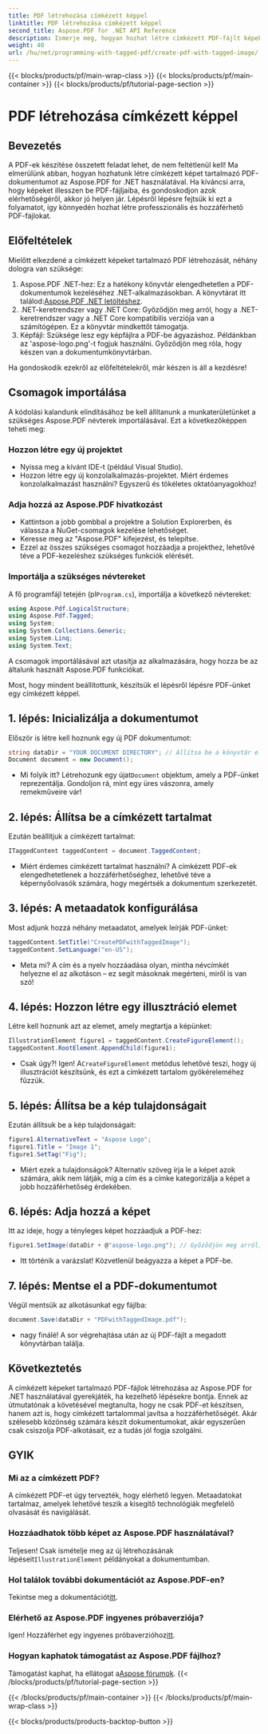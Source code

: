 ```yaml
---
title: PDF létrehozása címkézett képpel
linktitle: PDF létrehozása címkézett képpel
second_title: Aspose.PDF for .NET API Reference
description: Ismerje meg, hogyan hozhat létre címkézett PDF-fájlt képeket az Aspose.PDF for .NET segítségével. Kövesse lépésenkénti útmutatónkat a hozzáférhető és professzionális dokumentumok létrehozásához.
weight: 40
url: /hu/net/programming-with-tagged-pdf/create-pdf-with-tagged-image/
---
```


{{< blocks/products/pf/main-wrap-class >}}
{{< blocks/products/pf/main-container >}}
{{< blocks/products/pf/tutorial-page-section >}}

# PDF létrehozása címkézett képpel

## Bevezetés

A PDF-ek készítése összetett feladat lehet, de nem feltétlenül kell! Ma elmerülünk abban, hogyan hozhatunk létre címkézett képet tartalmazó PDF-dokumentumot az Aspose.PDF for .NET használatával. Ha kíváncsi arra, hogy képeket illesszen be PDF-fájljaiba, és gondoskodjon azok elérhetőségéről, akkor jó helyen jár. Lépésről lépésre fejtsük ki ezt a folyamatot, így könnyedén hozhat létre professzionális és hozzáférhető PDF-fájlokat.

## Előfeltételek

Mielőtt elkezdené a címkézett képeket tartalmazó PDF létrehozását, néhány dologra van szüksége:

1. Aspose.PDF .NET-hez: Ez a hatékony könyvtár elengedhetetlen a PDF-dokumentumok kezeléséhez .NET-alkalmazásokban. A könyvtárat itt találod:[Aspose.PDF .NET letöltéshez](https://releases.aspose.com/pdf/net/).
2. .NET-keretrendszer vagy .NET Core: Győződjön meg arról, hogy a .NET-keretrendszer vagy a .NET Core kompatibilis verziója van a számítógépen. Ez a könyvtár mindkettőt támogatja.
3. Képfájl: Szüksége lesz egy képfájlra a PDF-be ágyazáshoz. Példánkban az 'aspose-logo.png'-t fogjuk használni. Győződjön meg róla, hogy készen van a dokumentumkönyvtárban. 

Ha gondoskodik ezekről az előfeltételekről, már készen is áll a kezdésre!

## Csomagok importálása

A kódolási kalandunk elindításához be kell állítanunk a munkaterületünket a szükséges Aspose.PDF névterek importálásával. Ezt a következőképpen teheti meg:

### Hozzon létre egy új projektet

- Nyissa meg a kívánt IDE-t (például Visual Studio).
- Hozzon létre egy új konzolalkalmazás-projektet. Miért érdemes konzolalkalmazást használni? Egyszerű és tökéletes oktatóanyagokhoz!

### Adja hozzá az Aspose.PDF hivatkozást

- Kattintson a jobb gombbal a projektre a Solution Explorerben, és válassza a NuGet-csomagok kezelése lehetőséget.
- Keresse meg az "Aspose.PDF" kifejezést, és telepítse. 
- Ezzel az összes szükséges csomagot hozzáadja a projekthez, lehetővé téve a PDF-kezeléshez szükséges funkciók elérését.

### Importálja a szükséges névtereket

 A fő programfájl tetején (pl`Program.cs`), importálja a következő névtereket:

```csharp
using Aspose.Pdf.LogicalStructure;
using Aspose.Pdf.Tagged;
using System;
using System.Collections.Generic;
using System.Linq;
using System.Text;
```

A csomagok importálásával azt utasítja az alkalmazására, hogy hozza be az általunk használt Aspose.PDF funkciókat.

Most, hogy mindent beállítottunk, készítsük el lépésről lépésre PDF-ünket egy címkézett képpel.

## 1. lépés: Inicializálja a dokumentumot

Először is létre kell hoznunk egy új PDF dokumentumot:

```csharp
string dataDir = "YOUR DOCUMENT DIRECTORY"; // Állítsa be a könyvtár elérési útját
Document document = new Document();
```

-  Mi folyik itt? Létrehozunk egy újat`Document` objektum, amely a PDF-ünket reprezentálja. Gondoljon rá, mint egy üres vászonra, amely remekműveire vár!

## 2. lépés: Állítsa be a címkézett tartalmat

Ezután beállítjuk a címkézett tartalmat:

```csharp
ITaggedContent taggedContent = document.TaggedContent;
```

- Miért érdemes címkézett tartalmat használni? A címkézett PDF-ek elengedhetetlenek a hozzáférhetőséghez, lehetővé téve a képernyőolvasók számára, hogy megértsék a dokumentum szerkezetét.

## 3. lépés: A metaadatok konfigurálása

Most adjunk hozzá néhány metaadatot, amelyek leírják PDF-ünket:

```csharp
taggedContent.SetTitle("CreatePDFwithTaggedImage");
taggedContent.SetLanguage("en-US");
```

- Meta mi? A cím és a nyelv hozzáadása olyan, mintha névcímkét helyezne el az alkotáson – ez segít másoknak megérteni, miről is van szó!

## 4. lépés: Hozzon létre egy illusztráció elemet

Létre kell hoznunk azt az elemet, amely megtartja a képünket:

```csharp
IllustrationElement figure1 = taggedContent.CreateFigureElement();
taggedContent.RootElement.AppendChild(figure1);
```

-  Csak úgy?! Igen! A`CreateFigureElement` metódus lehetővé teszi, hogy új illusztrációt készítsünk, és ezt a címkézett tartalom gyökéreleméhez fűzzük.

## 5. lépés: Állítsa be a kép tulajdonságait

Ezután állítsuk be a kép tulajdonságait:

```csharp
figure1.AlternativeText = "Aspose Logo";
figure1.Title = "Image 1";
figure1.SetTag("Fig");
```

- Miért ezek a tulajdonságok? Alternatív szöveg írja le a képet azok számára, akik nem látják, míg a cím és a címke kategorizálja a képet a jobb hozzáférhetőség érdekében.

## 6. lépés: Adja hozzá a képet

Itt az ideje, hogy a tényleges képet hozzáadjuk a PDF-hez:

```csharp
figure1.SetImage(dataDir + @"aspose-logo.png"); // Győződjön meg arról, hogy a kép elérési útja helyes!
```

- Itt történik a varázslat! Közvetlenül beágyazza a képet a PDF-be. 

## 7. lépés: Mentse el a PDF-dokumentumot

Végül mentsük az alkotásunkat egy fájlba:

```csharp
document.Save(dataDir + "PDFwithTaggedImage.pdf");
```

- nagy finálé! A sor végrehajtása után az új PDF-fájlt a megadott könyvtárban találja.

## Következtetés

A címkézett képeket tartalmazó PDF-fájlok létrehozása az Aspose.PDF for .NET használatával gyerekjáték, ha kezelhető lépésekre bontja. Ennek az útmutatónak a követésével megtanulta, hogy ne csak PDF-et készítsen, hanem azt is, hogy címkézett tartalommal javítsa a hozzáférhetőségét. Akár szélesebb közönség számára készít dokumentumokat, akár egyszerűen csak csiszolja PDF-alkotásait, ez a tudás jól fogja szolgálni.

## GYIK

### Mi az a címkézett PDF?
A címkézett PDF-et úgy tervezték, hogy elérhető legyen. Metaadatokat tartalmaz, amelyek lehetővé teszik a kisegítő technológiák megfelelő olvasását és navigálását.

### Hozzáadhatok több képet az Aspose.PDF használatával?
 Teljesen! Csak ismételje meg az új létrehozásának lépéseit`IllustrationElement` példányokat a dokumentumban.

### Hol találok további dokumentációt az Aspose.PDF-en?
 Tekintse meg a dokumentációt[itt](https://reference.aspose.com/pdf/net/).

### Elérhető az Aspose.PDF ingyenes próbaverziója?
 Igen! Hozzáférhet egy ingyenes próbaverzióhoz[itt](https://releases.aspose.com/).

### Hogyan kaphatok támogatást az Aspose.PDF fájlhoz?
 Támogatást kaphat, ha ellátogat a[Aspose fórumok](https://forum.aspose.com/c/pdf/10).
{{< /blocks/products/pf/tutorial-page-section >}}

{{< /blocks/products/pf/main-container >}}
{{< /blocks/products/pf/main-wrap-class >}}

{{< blocks/products/products-backtop-button >}}
